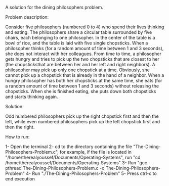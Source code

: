 A solution for the dining philosophers problem.

Problem description:

Consider five philosophers (numbered 0 to 4) who spend their lives thinking and eating. The philosophers share a circular table surrounded by five chairs, each belonging to one philosopher. In the center of the table is a bowl of rice, and the table is laid with five single chopsticks. When a philosopher thinks (for a random amount of time between 1 and 3 seconds), she does not interact with her colleagues. From time to time, a philosopher gets hungry and tries to pick up the two chopsticks that are closest to her (the chopsticksthat are between her and her left and right neighbors). A philosopher may pick up only one chopstick at a time. Obviously, she cannot pick up a chopstick that is already in the hand of a neighbor. When a hungry philosopher has both her chopsticks at the same time, she eats (for a random amount of time between 1 and 3 seconds) without releasing the chopsticks. When she is finished eating, she puts down both chopsticks and starts thinking again.

Solution:

Odd numbered philosophers pick up the right chopstick first and then the left, while even numbered philosophers pick up the left chopstick first and then the right.

How to run:

1- Open the terminal
2- cd to the directory containing the file "The-Dining-Philosophers-Problem.c", for example, if the file is located in "/home/therealyoussef/Documents/Operating-Systems", run "cd /home/therealyoussef/Documents/Operating-Systems"
3- Run "gcc -pthread The-Dining-Philosophers-Problem.c -o The-Dining-Philosophers-Problem"
4- Run "./The-Dining-Philosophers-Problem"
5- Press ctrl-c to end execution
